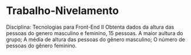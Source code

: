# Trabalho-Nivelamento
Disciplina: Tecnologias para Front-End II
Obtenta dados da altura das pessoas do genero masculino e feminino, 15 pessoas. 
A maior aultura do grupo; A média de altura das pessoas do gênero masculino; O número de pessoas do gênero feminino.
